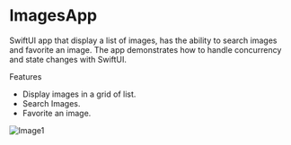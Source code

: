 # ImagesApp

SwiftUI app that display a list of images, has the ability to search images and favorite an image. The app demonstrates how to handle concurrency and state changes with SwiftUI. 

Features

- Display images in a grid of list.
- Search Images.
- Favorite an image.

![Image1](https://user-images.githubusercontent.com/43711479/139517308-a60a79f8-d32c-4cea-9ec1-94631881b237.jpeg)


